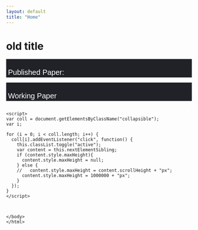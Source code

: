 ```yaml
---
layout: default
title: "Home"
---
```

<head>
<meta name="viewport" content="width=device-width, initial-scale=1">
<style>
    .collapsible {
      background-color: #212228;
      color: white;
      cursor: pointer;
      padding: 5px;
      width: 100%;
      border: none;
      text-align: left;
      outline: none;
      font-size:20px;
      display: inline-block;
      height: 50px;
    }
    .active, .collapsible:hover {
      background-color: #212228;
      display: inline-block
    }
    .collapsible:after {
      content: '\002B';
      color: white;
      font-weight: bold;
      float: right;
      margin-left: 5px;
      display: inline-block
    }
    .active:after {
      content: "\2212";
      display: inline-block
    }
    .content {
      padding: 0 5px;
      max-height: 0;
      /* height: 10px; */
      color: white;
      overflow: hidden;
      transition: max-height 0.2s ease-out;
      background-color: #212228
    }
    </style>
</head>
<body>

<h1>old title</h1>
<!-- first parts -->
<button class="collapsible"><p>Published Paper: </p></button>
<div class="content"> 
<!-- first papers -->
<button class="collapsible">
        <div style="display: inline-block">
            <p style="display: inline-block">“Shareholder Activism and Voluntary Disclosure”,</p>
            <p style="display: inline-block"> (with Jordan Schoenfeld),</p>
            <i><p style="display: inline-block"> Journal of Accounting Research,</p></i>
            <p style="display: inline-block"> 2017, 22(3), 1307–1339</p>
            <p style="display:inline-block;"> <a style="color:white" href="https://doi.org/10.1007/s11142-017-9408-0" target="_blank">link</a>.</p>
        </div>
</button>


<div class="content">
    <br>
    <i><b>Abstract:</b></i>
    Using the staggered adoption of universal demand (UD) laws in the United States, we study the effect of shareholder litigation risk on corporate disclosure. We find that disclosure significantly increases after UD laws make it more difficult to file derivative lawsuits. Specifically, firms issue more earnings forecasts and voluntary 8-K filings, and increase the length of management discussion and analysis (MD&A) in their 10-K filings. We further assess the direct and indirect channels through which UD laws affect firms' disclosure policies. We find that the effect of UD laws on corporate disclosure is driven by firms facing relatively higher ex ante derivative litigation risk and higher operating uncertainty, as well as firms for which shareholder litigation is a more important mechanism to discipline managers.
</div>
<!-- second papers -->
<button class="collapsible">
  <div style="display: inline-block">
    <p style="display: inline-block">“Shareholder Litigation and Corporate Disclosure: Evidence from Shareholder Derivative Suits”, with Y. Lou and R. Wang”,</p>
      <i><p style="display: inline-block"> Journal of Accounting Research,</p></i>
      <p style="display: inline-block">2018, 56(3), 797–842</p>
      <p style="display:inline-block;"> <a style="color:white" href="https://doi.org/10.1111/1475-679X.12191" target="_blank">link</a>.</p>
  </div>
</button>
<div class="content">
    <br>
    <i><b>Abstract:</b></i>
    Using the staggered adoption of universal demand (UD) laws in the United States, we study the effect of shareholder litigation risk on corporate disclosure. We find that disclosure significantly increases after UD laws make it more difficult to file derivative lawsuits. Specifically, firms issue more earnings forecasts and voluntary 8-K filings, and increase the length of management discussion and analysis (MD&A) in their 10-K filings. We further assess the direct and indirect channels through which UD laws affect firms' disclosure policies. We find that the effect of UD laws on corporate disclosure is driven by firms facing relatively higher ex ante derivative litigation risk and higher operating uncertainty, as well as firms for which shareholder litigation is a more important mechanism to discipline managers.
</div>
<!-- third papers -->
<button class="collapsible">
    <div style="display: inline-block">
        <p style="display: inline-block">“Corporate Disclosure as a Tacit Coordination Mechanism: Evidence from Cartel Enforcement Regulations”, with G. She and A. Zaldokas, </p>
        <i><p style="display: inline-block">Journal of Accounting Research,</p></i>
        <p style="display: inline-block">2020, 58(2), 295–332</p>
        <p style="display:inline-block;"> <a style="color:white" href="https://doi.org/10.1111/1475-679X.12301" target="_blank">link</a>.</p>
    </div>
</button>

<div class="content">
    <br>
    <i><b>Abstract:</b></i>
    We empirically study how collusion in product markets affects firms' financial disclosure strategies. We find that after a rise in cartel enforcement, U.S. firms start sharing more detailed information in their financial disclosure about their customers, contracts, and products. This new information potentially benefits peers by helping to tacitly coordinate actions in product markets. Indeed, changes in disclosure are associated with higher future profitability. Our results highlight the potential conflict between securities and antitrust regulations.
</div>








</div>
    
<!-- second parts -->
<button class="collapsible"><p>Working Paper</p></button>
<div class="content"> 
<!-- 1st papers -->
<button class="collapsible">
    <div style="display: inline-block">
        <p style="display: inline-block">“Learning to Disclose: Disclosure Dynamics in the 1890s Streetcar Industry”, with M. Breuer and R. Stoumbos</p>
        <i><p style="display: inline-block">SSRN</p></i>
        <p style="display: inline-block">2021</p>
        <p style="display:inline-block;"> <a style="color:white" href="https://papers.ssrn.com/sol3/papers.cfm?abstract_id=3757679" target="_blank">link</a>.</p>
    </div>
</button>

<div class="content">
    <br>
    <i><b>Abstract:</b></i>
    We study the descriptiveness of the “unravelling” prediction in the 1890s streetcar industry. In this historical setting, capital-intensive streetcar companies gain the opportunity to disclose their earnings to dispersed investors via a new, quarterly newspaper supplement. We document that a quarter of the companies withhold their earnings from the ﬁrst supplement, inconsistent with the “unravelling” prediction. However, almost all these companies start disclosing within the next couple of supplements, with the relatively-better companies among the remaining non-disclosers initiating disclosure and leaving the pool of non-disclosers each quarter. We interpret these stylized facts through the lens of a disclosure model featuring level-k thinking. Our model estimates that a substantial share of the companies employs a lower level of strategic thinking in the ﬁrst supplement. This deviation from rational expectations appears to explain the initial failure of the “unravelling” prediction. Over time, companies appear to adopt higher levels of thinking, contributing to the rapid convergence to an (almost) full disclosure equilibrium. Collectively, our evidence is consistent with market forces yielding an (almost) full disclosure equilibrium in the medium to long run through repetition and learning.
</div>

<!-- 2nd papers -->
<button class="collapsible">
    <div style="display: inline-block">
        <p style="display: inline-block"> “A New Measure of Voluntary Disclosure: Evidence from Corporate Websites”, with R. Boulland and M. Breuer</p>
        <i><p style="display: inline-block">SSRN</p></i>
        <p style="display: inline-block">2021</p>
        <p style="display:inline-block;"> <a style="color:white" href="https://papers.ssrn.com/sol3/papers.cfm?abstract_id=3816623" target="_blank">link</a>.</p>
    </div>
</button>

<div class="content">
    <br>
    <i><b>Abstract:</b></i>
    3We construct a new measure of voluntary disclosure based on ﬁrms’ websites. Using the Wayback Machine, we create a standardized measure of disclosure capturing the quantity of information on ﬁrms’ websites. We validate our measure by documenting that it is positively associated with established measures of ﬁrms’ voluntary disclosure and liquidity. Importantly, we document that our measure, while correlated with established disclosure measures, is not subsumed by those measures. It complements existing measures in three important ways. First, our measure captures not only capital-market-related but also additional information geared toward stakeholders other than investors (e.g., customers). Secondly, our measure can be calculated for a broader sample of ﬁrms, including small, private, and international ﬁrms. Lastly, our measure can be customized to ﬁt the speciﬁc research question at hand (e.g., ESG disclosures) via textual analysis of website content.
</div>

<!-- 3rd papers -->
<button class="collapsible">
    <div style="display: inline-block">
        <p style="display: inline-block">“Public Company Auditing Around the Securities Exchange Act”, with M. Breuer, J. Koenraadt and R. Stoumbos</p>
        <i><p style="display: inline-block">SSRN</p></i>
        <p style="display: inline-block">2021</p>
        <p style="display:inline-block;"> <a style="color:white" href="http://dx.doi.org/10.2139/ssrn.3837593" target="_blank">link</a>.</p>
    </div>
</button>

<div class="content">
    <br>
    <i><b>Abstract:</b></i>
    We study the descriptiveness of the “unravelling” prediction in the 1890s streetcar industry. In this historical setting, capital-intensive streetcar companies gain the opportunity to disclose their earnings to dispersed investors via a new, quarterly newspaper supplement. We document that a quarter of the companies withhold their earnings from the ﬁrst supplement, inconsistent with the “unravelling” prediction. However, almost all these companies start disclosing within the next couple of supplements, with the relatively-better companies among the remaining non-disclosers initiating disclosure and leaving the pool of non-disclosers each quarter. We interpret these stylized facts through the lens of a disclosure model featuring level-k thinking. Our model estimates that a substantial share of the companies employs a lower level of strategic thinking in the ﬁrst supplement. This deviation from rational expectations appears to explain the initial failure of the “unravelling” prediction. Over time, companies appear to adopt higher levels of thinking, contributing to the rapid convergence to an (almost) full disclosure equilibrium. Collectively, our evidence is consistent with market forces yielding an (almost) full disclosure equilibrium in the medium to long run through repetition and learning.
</div>





</div>


    
    













    <script>
    var coll = document.getElementsByClassName("collapsible");
    var i;
    
    for (i = 0; i < coll.length; i++) {
      coll[i].addEventListener("click", function() {
        this.classList.toggle("active");
        var content = this.nextElementSibling;
        if (content.style.maxHeight){
          content.style.maxHeight = null;
        } else {
        //   content.style.maxHeight = content.scrollHeight + "px";
          content.style.maxHeight = 1000000 + "px";
        } 
      });
    }
    </script>
    
    
    
    </body>
    </html>
